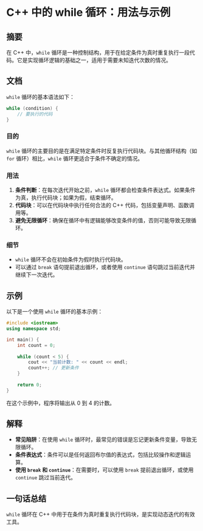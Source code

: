 <!--
Meta Description: # C++ 中的 while 循环：用法与示例 ## 摘要 在 C++ 中，`while` 循环是一种控制结构，用于在给定条件为真时重复执行一段代码。它是实现循环逻辑的基础之一，适用于需要未知迭代次数的情况。 ## 文档 `while` 循环的基本语法如下： ```cpp while (condit...
Meta Keywords: while, count, break, continue, cpp
-->

# C++ 中的 while 循环：用法与示例

## 摘要
在 C++ 中，`while` 循环是一种控制结构，用于在给定条件为真时重复执行一段代码。它是实现循环逻辑的基础之一，适用于需要未知迭代次数的情况。

## 文档
`while` 循环的基本语法如下：

```cpp
while (condition) {
    // 要执行的代码
}
```

### 目的
`while` 循环的主要目的是在满足特定条件时反复执行代码块。与其他循环结构（如 `for` 循环）相比，`while` 循环更适合于条件不确定的情况。

### 用法
1. **条件判断**：在每次迭代开始之前，`while` 循环都会检查条件表达式。如果条件为真，执行代码块；如果为假，结束循环。
2. **代码块**：可以在代码块中执行任何合法的 C++ 代码，包括变量声明、函数调用等。
3. **避免无限循环**：确保在循环中有逻辑能够改变条件的值，否则可能导致无限循环。

### 细节
- `while` 循环不会在初始条件为假时执行代码块。
- 可以通过 `break` 语句提前退出循环，或者使用 `continue` 语句跳过当前迭代并继续下一次迭代。

## 示例
以下是一个使用 `while` 循环的基本示例：

```cpp
#include <iostream>
using namespace std;

int main() {
    int count = 0;
    
    while (count < 5) {
        cout << "当前计数: " << count << endl;
        count++; // 更新条件
    }
    
    return 0;
}
```

在这个示例中，程序将输出从 0 到 4 的计数。

## 解释
- **常见陷阱**：在使用 `while` 循环时，最常见的错误是忘记更新条件变量，导致无限循环。
- **条件表达式**：条件可以是任何返回布尔值的表达式，包括比较操作和逻辑运算。
- **使用 `break` 和 `continue`**：在需要时，可以使用 `break` 提前退出循环，或使用 `continue` 跳过当前迭代。

## 一句话总结
`while` 循环在 C++ 中用于在条件为真时重复执行代码块，是实现动态迭代的有效工具。